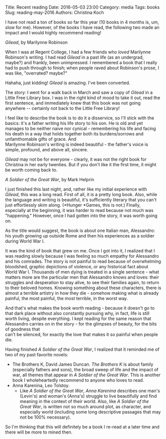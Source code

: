 Title: Recent reading
Date: 2016-05-03 23:00
Category: media
Tags: books
Slug: reading-may-2016
Authors: Christina Koch

I have not read a ton of books so far this year (10 books in 4 months is, um, 
slow for me).  However, of the books I have read, the following two made an 
impact and I would highly recommend reading!  

*Gilead*, by Marilynne Robinson

When I was at Regent College, I had a few friends who *loved* Marilynne 
Robinson's writing.  I had read *Gilead* in a past life (as an undergrad, maybe?) 
and frankly, been unimpressed.  I remembered a book that I really had to 
push through to finish; when people raved about Robinson's prose, I was 
like, "overrated? maybe?"  

Hahaha, just kidding!  *Gilead* is amazing.  I've been converted.  

The story: I went for a walk back in March and saw a copy 
of *Gilead* in a Little Free 
Library box.  I was in the right kind of mood to take it out, read 
the first sentence, and immediately knew that this book was not going 
anywhere -- certainly not back to the Little Free Library!  

I feel like to describe the book is to do it a disservice, so I'll 
stick with the basics: it's a father writing his life story to his 
son.  He is old and yet manages to be neither naive nor cynical - remembering 
his life and facing his death in a way that holds together both its 
burdens/sorrows and unfamthomable gifts of grace.  And  
Marilynne Robinson's writing is indeed beautiful - the father's voice 
is simple, profound, and above all, sincere.  

*Gilead* may not be for everyone - clearly, it was not the right book 
for Christina in her early twenties.  But if you don't like it the first time,
it might be worth coming back to.  

*A Soldier of the Great War*, by Mark Helprin

I just finished this last night, and, rather like my initial experience 
with *Gilead*, this was a long read.  First of all, it is a pretty long 
book.  Also, while the language and writing is beautiful, 
it's sufficiently literary that you can't just effortlessly skim along. (*Hunger 
*Games, this is not.)  Finally, 
especially at the beginning, it was 
harder to read because not much was "happening."  However, 
once I had gotten into the story, it was worth going on. 
 
As the title would suggest, the book is about one Italian man, 
Alessandro: his youth growing up outside Rome and then his 
experiences as a soldier during World War I.  

It was the kind of book that grew on me.  Once I got into it, I realized 
that I was reading slowly because I was feeling so much empathy for 
Alessandro and his comrades.  The story is not painful to read 
because of overwhelming bloodshed, graphic depictions of violence, or 
any historical fact about World War I.  Thousands of men dying is treated 
in a single sentence - what matters more are the particular men that 
Alessandro knows and loves: their struggles and desperation to stay alive, 
to see their families again, to return to their beloved homes.  Knowing 
something about these characters, there is almost a terrible artistry 
in how they die - somehow making what is already painful, the most painful, 
the most terrible, in the worst way.  

And that's what makes the book worth reading - because it doesn't go to 
that dark place without also constantly pursuing why, in 
fact, life is still worth living, despite everything.  I kept 
reading for the same reason that Alessandro carries 
on in the story - for the glimpses of beauty, for the bits of goodness that  
can't be silenced, for exactly the love that makes it so painful when 
people die.  

Having finished *A Soldier of the Great War*, I realized that it reminded me of 
two of my past favorite novels: 

* The Brothers K, David James Duncan. 
	*The Brothers K* is about family (especially fathers and sons), 
	the broad sweep of life and the impact of war, all themes that appear 
	in *A Soldier of the Great War*.  This is another book I wholeheartedly 
	recommend to anyone who loves to read.  
* Anna Karenina, Leo Tolstoy. 
	* Like *A Soldier of the Great War*, *Anna Karenina* describes one 
	man's (Levin's) and woman's (Anna's) struggle to live beautifully 
	and find meaning in the context of their world.  Also, like  *A Soldier 
	of the Great War*, is written not so much around plot, as character, 
	and especially world (including some long descriptive passages that may 
	not be 100% necessary).

So I'm thinking that this will definitely be a book I re-read at a later 
time and there will be more to mined then.  